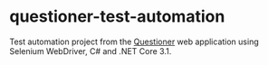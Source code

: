 # questioner-test-automation
Test automation project from the [Questioner](https://github.com/henriq-toledo/questioner) web application using Selenium WebDriver, C# and .NET Core 3.1.